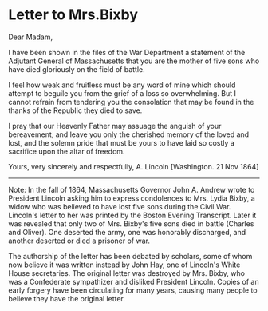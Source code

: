 # Letter to Mrs.Bixby

Dear Madam,

I have been shown in the files of the War Department a statement of the Adjutant General of Massachusetts that you are the mother of five sons who have died gloriously on the field of battle.

I feel how weak and fruitless must be any word of mine which should attempt to beguile you from the grief of a loss so overwhelming. But I cannot refrain from tendering you the consolation that may be found in the thanks of the Republic they died to save.

I pray that our Heavenly Father may assuage the anguish of your bereavement, and leave you only the cherished memory of the loved and lost, and the solemn pride that must be yours to have laid so costly a sacrifice upon the altar of freedom.

Yours, very sincerely and respectfully,
A. Lincoln
[Washington. 21 Nov 1864]

------------------------------------------------------------------------------------------------------------------------

Note: In the fall of 1864, Massachusetts Governor John A. Andrew wrote to President Lincoln asking him to express condolences to Mrs. Lydia Bixby, a widow who was believed to have lost five sons during the Civil War. Lincoln's letter to her was printed by the Boston Evening Transcript. Later it was revealed that only two of Mrs. Bixby's five sons died in battle (Charles and Oliver). One deserted the army, one was honorably discharged, and another deserted or died a prisoner of war.

The authorship of the letter has been debated by scholars, some of whom now believe it was written instead by John Hay, one of Lincoln's White House secretaries. The original letter was destroyed by Mrs. Bixby, who was a Confederate sympathizer and disliked President Lincoln. Copies of an early forgery have been circulating for many years, causing many people to believe they have the original letter.
